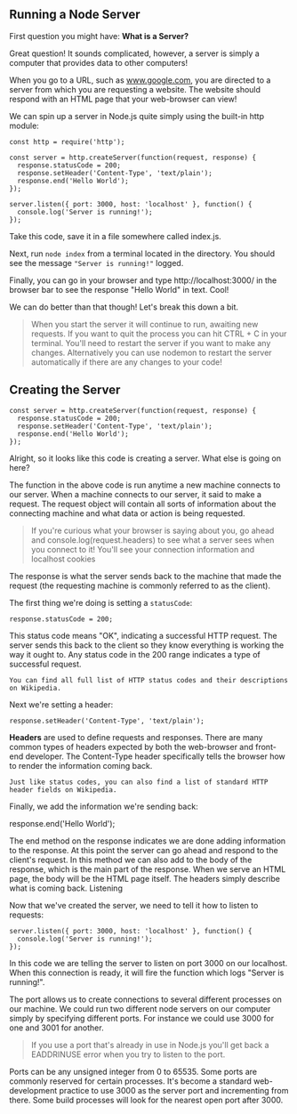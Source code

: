 ## Running a Node Server

First question you might have: **What is a Server?**

Great question! It sounds complicated, however, a server is simply a computer that provides data to other computers!

When you go to a URL, such as www.google.com, you are directed to a server from which you are requesting a website. The website should respond with an HTML page that your web-browser can view!

We can spin up a server in Node.js quite simply using the built-in http module:

```
const http = require('http');

const server = http.createServer(function(request, response) {
  response.statusCode = 200;
  response.setHeader('Content-Type', 'text/plain');
  response.end('Hello World');
});

server.listen({ port: 3000, host: 'localhost' }, function() {
  console.log('Server is running!');
});
```

Take this code, save it in a file somewhere called index.js.

Next, run `node index` from a terminal located in the directory. You should see the message `"Server is running!"` logged.

Finally, you can go in your browser and type http://localhost:3000/ in the browser bar to see the response "Hello World" in text. Cool!

We can do better than that though! Let's break this down a bit.

>When you start the server it will continue to run, awaiting new requests. If you want to quit the process you can hit CTRL + C in your terminal. You'll need to restart the server if you want to make any changes. Alternatively you can use nodemon to restart the server automatically if there are any changes to your code!

## Creating the Server

```
const server = http.createServer(function(request, response) {
  response.statusCode = 200;
  response.setHeader('Content-Type', 'text/plain');
  response.end('Hello World');
});
```

Alright, so it looks like this code is creating a server. What else is going on here?

The function in the above code is run anytime a new machine connects to our server. When a machine connects to our server, it said to make a request. The request object will contain all sorts of information about the connecting machine and what data or action is being requested.

>If you're curious what your browser is saying about you, go ahead and console.log(request.headers) to see what a server sees when you connect to it! You'll see your connection information and localhost cookies

The response is what the server sends back to the machine that made the request (the requesting machine is commonly referred to as the client).

The first thing we're doing is setting a `statusCode`:

```
response.statusCode = 200;
```

This status code means "OK", indicating a successful HTTP request. The server sends this back to the client so they know everything is working the way it ought to. Any status code in the 200 range indicates a type of successful request.

    You can find all full list of HTTP status codes and their descriptions on Wikipedia.

Next we're setting a header:

```
response.setHeader('Content-Type', 'text/plain');
```

**Headers** are used to define requests and responses. There are many common types of headers expected by both the web-browser and front-end developer. The Content-Type header specifically tells the browser how to render the information coming back.

    Just like status codes, you can also find a list of standard HTTP header fields on Wikipedia.

Finally, we add the information we're sending back:

response.end('Hello World');

The end method on the response indicates we are done adding information to the response. At this point the server can go ahead and respond to the client's request. In this method we can also add to the body of the response, which is the main part of the response. When we serve an HTML page, the body will be the HTML page itself. The headers simply describe what is coming back.
Listening

Now that we've created the server, we need to tell it how to listen to requests:

```
server.listen({ port: 3000, host: 'localhost' }, function() {
  console.log('Server is running!');
});
```

In this code we are telling the server to listen on port 3000 on our localhost. When this connection is ready, it will fire the function which logs "Server is running!".

The port allows us to create connections to several different processes on our machine. We could run two different node servers on our computer simply by specifying different ports. For instance we could use 3000 for one and 3001 for another.

>If you use a port that's already in use in Node.js you'll get back a EADDRINUSE error when you try to listen to the port.

Ports can be any unsigned integer from 0 to 65535. Some ports are commonly reserved for certain processes. It's become a standard web-development practice to use 3000 as the server port and incrementing from there. Some build processes will look for the nearest open port after 3000.